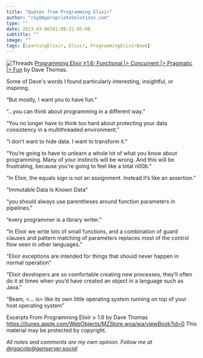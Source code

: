 ```yaml
---
title: "Quotes from Programming Elixir"
author: "ray@AppropriateSolutions.com"
type: ""
date: 2023-03-06T01:09:21-05:00
subtitle: ""
image: ""
tags: [LearningElixir, Elixir, ProgrammingElixirBook]
---
```

![Threads](/dinosaurdance/images/k15-photos-7_sQDeHKZTg-unsplash-threads-cropped.png)
[Programming Elixir ≥1.6: Functional |> Concurrent |> Pragmatic |> Fun](https://pragprog.com/titles/elixir16/programming-elixir-1-6/) by Dave Thomas.


Some of Dave's words I found particularly interesting, insightful, or inspiring.

“But mostly, I want you to have fun.”

“…you can think about programming in a different way.”

“You no longer have to think too hard about protecting your data consistency in a multithreaded environment.”

“I don’t want to hide data. I want to transform it.”
<!--more-->

“You’re going to have to unlearn a whole lot of what you know about programming.
Many of your instincts will be wrong.
And this will be frustrating, because you’re going to feel like a total n00b.”

“In Elixir, the equals sign is not an assignment.
Instead it’s like an assertion.”

“Immutable Data Is Known Data”

“you should always use parentheses around function parameters in pipelines.”

“every programmer is a library writer.”

“In Elixir we write lots of small functions, and a combination of guard
clauses and pattern matching of parameters replaces most of the
control flow seen in other languages.”

“Elixir exceptions are intended for things that should never happen in normal operation”

“Elixir developers are so comfortable creating new processes,
they’ll often do it at times when you’d have created an object in a language such as Java.”

“Beam, <... is> like its own little operating system running on top of your host operating system”

Excerpts From Programming Elixir ≥ 1.6 by Dave Thomas
https://itunes.apple.com/WebObjects/MZStore.woa/wa/viewBook?id=0
This material may be protected by copyright.

_All notes and comments are my own opinion. Follow me at [@rgacote@genserver.social](https://genserver.social/rgacote)_
